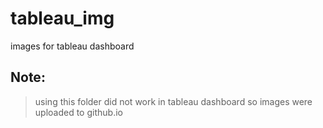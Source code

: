 # tableau_img
images for tableau dashboard

## Note:
> using this folder did not work in tableau dashboard so images were uploaded to github.io 